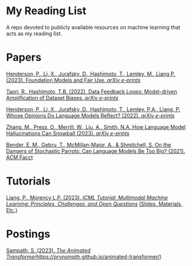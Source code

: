 # My Reading List
A repo devoted to publicly available resources on machine learning that acts as my reading list.

# Papers

[Henderson, P., Li, X., Jurafsky, D., Hashimoto, T., Lemley, M., Liang P. (2023). Foundation Models and Fair Use. *arXiv e-prints*](https://arxiv.org/pdf/2303.15715.pdf)

[Taori, R., Hashimoto, T.B. (2022). Data Feedback Loops: Model-driven Amplification of Dataset Biases. *arXiv e-prints*](https://arxiv.org/pdf/2209.03942.pdf)

[Henderson, P., Li, X., Jurafsky, D., Hashimoto, T., Lemley. P.A., Liang, P. Whose Opinions Do Language Models Reflect? (2022).  *arXiv e-prints*](https://arxiv.org/pdf/2303.17548.pdf)

[Zhang, M., Press, O., Merrill, W., Liu, A., Smith, N.A. How Language Model Hallucinations Can Snowball (2023).  *arXiv e-prints*](https://arxiv.org/pdf/2305.13534.pdf)

[Bender, E. M., Gebru, T., McMillan-Major, A., & Shmitchell, S. On the Dangers of Stochastic Parrots: Can Language Models Be Too Big? (2021). ACM Facct](https://dl.acm.org/doi/pdf/10.1145/3442188.3445922)


# Tutorials

[Liang,  P., Morency L.P. (2023). *ICML Tutorial: Multimodal Machine Learning: Principles, Challenges, and Open Questions*](https://icml.cc/virtual/2023/tutorial/21551) [(Slides, Materials, Etc.)](https://cmu-multicomp-lab.github.io/mmml-tutorial/icml2023/)

# Postings

[Sampath, S. (2023). *The Animated Transformer*](https://prvnsmpth.github.io/animated-transformer/)https://prvnsmpth.github.io/animated-transformer/)


